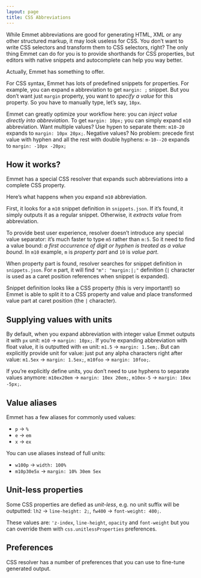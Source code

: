 ```yaml
---
layout: page
title: CSS Abbreviations
---
```

While Emmet abbreviations are good for generating HTML, XML or any other structured markup, it may look useless for CSS. You don’t want to write CSS selectors and transform them to CSS selectors, right? The only thing Emmet can do for you is to provide shorthands for CSS properties, but editors with native snippets and autocomplete can help you way better.

Actually, Emmet has something to offer.

For CSS syntax, Emmet has lots of predefined snippets for properties. For example, you can expand `m` abbreviation to get `margin: ;` snippet. But you don’t want just `margin` property, you want to _specify a value_ for this property. So you have to manually type, let’s say, `10px`.

Emmet can greatly optimize your workflow here: you can _inject value directly into abbreviation_. To get `margin: 10px;` you can simply expand `m10` abbreviation. Want multiple values? Use hypen to separate them: `m10-20` expands to `margin: 10px 20px;`. Negative values? No problem: precede first value with hyphen and all the rest with double hyphens: `m-10--20` expands to `margin: -10px -20px;`

## How it works?

Emmet has a special CSS resolver that expands such abbreviations into a complete CSS property.

Here’s what happens when you expand `m10` abbreviation.

First, it looks for a `m10` snippet definition in `snippets.json`. If it’s found, it simply outputs it as a regular snippet. Otherwise, it _extracts value_ from abbreviation.

To provide best user experience, resolver doesn’t introduce any special value separator: it’s much faster to type `m5` rather than `m:5`. So it need to find a value bound: *a first occurrence of digit or hyphen is treated as a value bound*. In `m10` example, `m` is _property part_ and `10` is _value part_. 

When property part is found, resolver searches for snippet definition in `snippets.json`. For `m` part, it will find `"m": "margin:|;"` definition (`|` character is used as a caret position references when snippet is expanded).

Snippet definition looks like a CSS property (this is very important!) so Emmet is able to split it to a CSS property and value and place transformed value part at caret position (the `|` character).

## Supplying values with units

By default, when you expand abbreviation with integer value Emmet outputs it with `px` unit: `m10` → `margin: 10px;`. If you’re expanding abbreviation with float value, it is outputted with `em` unit: `m1.5` → `margin: 1.5em;`. But can explicitly provide unit for value: just put any alpha characters right after value: `m1.5ex` → `margin: 1.5ex;`, `m10foo` → `margin: 10foo;`.

If you’re explicitly define units, you don’t need to use hyphens to separate values anymore: `m10ex20em` → `margin: 10ex 20em;`, `m10ex-5` → `margin: 10ex -5px;`.

## Value aliases

Emmet has a few aliases for commonly used values:

* `p` → `%`
* `e` → `em`
* `x` → `ex`

You can use aliases instead of full units:

* `w100p` → `width: 100%`
* `m10p30e5x` → `margin: 10% 30em 5ex`

## Unit-less properties

Some CSS properties are defied as _unit-less_, e.g. no unit suffix will be outputted: `lh2` → `line-height: 2;`, `fw400` → `font-weight: 400;`.

These values are: `'z-index`, `line-height`, `opacity` and `font-weight` but you can override them with `css.unitlessProperties` preferences.

## Preferences

CSS resolver has a number of preferences that you can use to fine-tune generated output.

